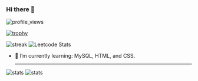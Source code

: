 ### Hi there 👋
![profile_views](https://komarev.com/ghpvc/?username=Gus-Victrix&label=Profile%20views&color=0e75b6&style=flat)

[![trophy](https://github-profile-trophy.vercel.app/?username=Gus-Victrix&rank=SECRET,SSS,SS,S,AAA,AA,A,B,C&no-frame=true&&theme=matrix&no-bg=true)](https://github.com/ryo-m/github-profile-trophy)

![streak](https://github-readme-streak-stats.herokuapp.com/?user=Gus-Victrix&%22)
![Leetcode Stats](https://leetcard.jacoblin.cool/Purple_Gremlin)
<!--START_SECTION:waka-->
<!--END_SECTION:waka-->

<!--
**Gus-Victrix/Gus-Victrix** is a ✨ _special_ ✨ repository because its `README.md` (this file) appears on your GitHub profile.

Here are some ideas to get you started:

- 🔭 I’m currently working on ...
- 🌱 I’m currently learning ...
- 👯 I’m looking to collaborate on ...
- 🤔 I’m looking for help with ...
- 💬 Ask me about ...
- 📫 How to reach me: ...
- 😄 Pronouns: ...
- ⚡ Fun fact: ...
-->

- 🌱 I’m currently learning: MySQL, HTML, and CSS.

  ---
![stats](https://github-readme-stats.vercel.app/api?username=Gus-Victrix&layout=donut-vertical&langs_count=20&show_icons=true&theme=transparent)
![stats](https://github-readme-stats.vercel.app/api/top-langs?username=Gus-Victrix&layout=donut&langs_count=5&show_icons=true&theme=transparent)
